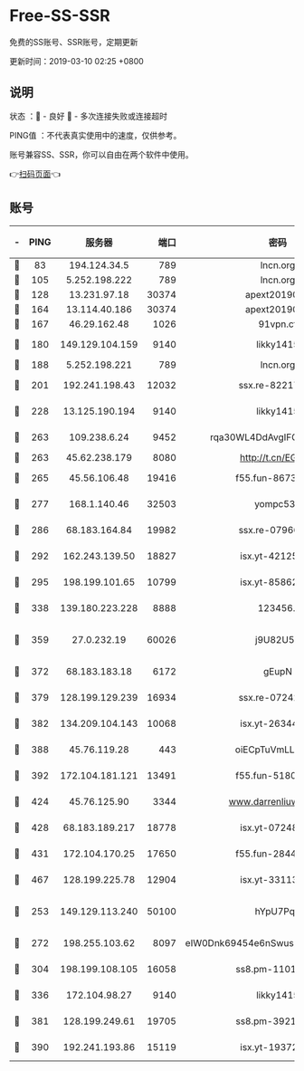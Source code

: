 # Free-SS-SSR

免费的SS账号、SSR账号，定期更新

更新时间：2019-03-10 02:25 +0800

## 说明

状态     ：🙂 - 良好 🙁 - 多次连接失败或连接超时

PING值   ：不代表真实使用中的速度，仅供参考。

账号兼容SS、SSR，你可以自由在两个软件中使用。

👉[扫码页面](https://liesauer.github.io/Free-SS-SSR/)👈

## 账号

|-|PING|服务器|端口|密码|加密方式|区域|
|:----:|:----:|:-----:|-----:|:----:|:----:|:----:|
|🙂|83|194.124.34.5|789|lncn.org|rc4|JP|
|🙂|105|5.252.198.222|789|lncn.org|rc4|JP|
|🙂|128|13.231.97.18|30374|apext2019006|chacha20|JP|
|🙂|164|13.114.40.186|30374|apext2019006|chacha20|JP|
|🙂|167|46.29.162.48|1026|91vpn.cf|rc4-md5|RU|
|🙂|180|149.129.104.159|9140|likky1415|aes-256-cfb|HK|
|🙂|188|5.252.198.221|789|lncn.org|rc4|JP|
|🙂|201|192.241.198.43|12032|ssx.re-82217458|aes-256-cfb|US|
|🙂|228|13.125.190.194|9140|likky1415|aes-256-cfb|KR|
|🙂|263|109.238.6.24|9452|rqa30WL4DdAvgIFG6Fs3znzTa|aes-256-cfb|FR|
|🙂|263|45.62.238.179|8080|http://t.cn/EGJIyrl|rc4-md5|CA|
|🙂|265|45.56.106.48|19416|f55.fun-86730794|aes-256-cfb|US|
|🙂|277|168.1.140.46|32503|yompc535|aes-256-cfb|AU|
|🙂|286|68.183.164.84|19982|ssx.re-07966626|aes-256-cfb|US|
|🙂|292|162.243.139.50|18827|isx.yt-42125890|aes-256-cfb|US|
|🙂|295|198.199.101.65|10799|isx.yt-85862163|aes-256-cfb|US|
|🙂|338|139.180.223.228|8888|123456..|aes-256-cfb|JP|
|🙂|359|27.0.232.19|60026|j9U82U53|xchacha20-ietf-poly1305|HK|
|🙂|372|68.183.183.18|6172|gEupN|aes-256-cfb|SG|
|🙂|379|128.199.129.239|16934|ssx.re-07242436|aes-256-cfb|SG|
|🙂|382|134.209.104.143|10068|isx.yt-26344143|aes-256-cfb|SG|
|🙂|388|45.76.119.28|443|oiECpTuVmLLxk4Ts|aes-256-cfb|AU|
|🙂|392|172.104.181.121|13491|f55.fun-51808653|aes-256-cfb|SG|
|🙂|424|45.76.125.90|3344|www.darrenliuwei.com|aes-256-cfb|AU|
|🙂|428|68.183.189.217|18778|isx.yt-07248884|aes-256-cfb|SG|
|🙂|431|172.104.170.25|17650|f55.fun-28443549|aes-256-cfb|SG|
|🙂|467|128.199.225.78|12904|isx.yt-33113318|aes-256-cfb|SG|
|🙂|253|149.129.113.240|50100|hYpU7PqP|chacha20-ietf-poly1305|CN|
|🙂|272|198.255.103.62|8097|eIW0Dnk69454e6nSwuspv9DmS201tQ0D|aes-256-cfb|US|
|🙂|304|198.199.108.105|16058|ss8.pm-11016840|aes-256-cfb|US|
|🙂|336|172.104.98.27|9140|likky1415|aes-256-cfb|JP|
|🙂|381|128.199.249.61|19705|ss8.pm-39219845|aes-256-cfb|SG|
|🙂|390|192.241.193.86|15119|isx.yt-19372058|aes-256-cfb|US|
